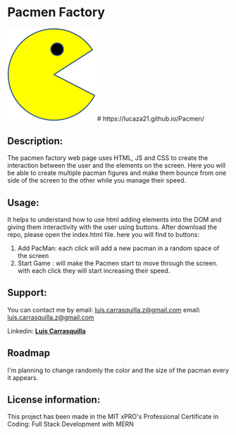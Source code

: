 # Pacmen Factory

<img src="./images/PacMan1.png" width='200'>
# https://lucaza21.github.io/Pacmen/

## Description: 
The pacmen factory web page uses HTML, JS and CSS to create the interaction between the user and the elements on the screen.
Here you will be able to create multiple pacman figures and make them bounce from one side of the screen to the other while you manage their speed.

## Usage: 
It helps to understand how to use html adding elements into the DOM and giving them interactivity with the user using buttons.
After download the repo, please open the index.html file. here you will find to buttons:
1. Add PacMan: each click will add a new pacman in a random space of the screen
2. Start Game : will make the Pacmen start to move through the screen. with each click they will start increasing their speed.

## Support:
You can contact me by email: luis.carrasquilla.z@gmail.com
email: <luis.carrasquilla.z@gmail.com>

Linkedin: **[Luis Carrasquilla](https://www.linkedin.com/in/luis-carrasquilla/)** 

## Roadmap
I'm planning to change randomly the color and the size of the pacman every it appears.

## License information:  
This project has been made in the MIT xPRO's Professional Certificate in Coding: Full Stack Development with MERN
 


